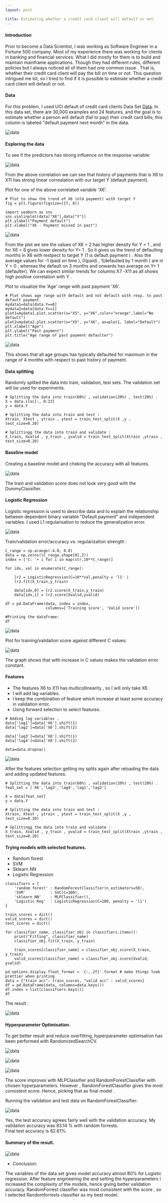 ```yaml
---
layout: post

title: Estimating whether a credit card client will default or not.
---
```


#### Introduction   

Prior to become a Data Scientist, I was working as Software Engineer in a Fortune 500 company. Most of my experience there was working for clients in banking and financial services. What I did mostly for them is to build and maintain mainframe applications. Though they had different rules, different policies but I always noticed all of them had one common issue . That is, whether  their credit card client will pay the bill on time or not. This question intrigued me lot, so I tried to find if it is possible to estimate whether a credit card client will default or not. 

#### Data

For this problem, I used UCI default of credit card clients Data Set [Data](https://archive.ics.uci.edu/ml/datasets/default+of+credit+card+clients). In this data set, there are 30,000 examples and 24 features, and the goal is to estimate whether a person will default (fail to pay) their credit card bills; this column is labeled "default payment next month" in the data.

![data](/images/CC/img1.PNG)

#### Exploring the data

To see if the predictors has strong influence on the response variable: 

![data](/images/CC/img2.PNG)

From the above correlation we can see that history of payments that is X6 to X11 has strong linear correalation with our target Y (default payment).

Plot for one of the above correlated variable 'X6'.

```
# Plot to show the trend of X6 (old payment) with target Y 
fig = plt.figure(figsize=(17, 8))

import seaborn as sns
sns.violinplot(data["X6"],data["Y"])
plt.ylabel("Payment default")
plt.xlabel("X6 - Payment missed in past")
```

![data](/images/CC/img3.PNG)  

From the plot we see the values of X6 = 2 has higher density for Y = 1 , and for X6 = 8 gives lower density for Y= 1 . So it gives us the trend of defaulting months in X6 with restpect to target Y (1 is default payment ) . Also the average values for -1 (paid on time ), 0(paid) , 1(defaulted by 1 month ) are in Y = 0 , whereas the default on 3 months and onwards has average on Y= 1 (defaulter). We can expect similar trends for columns X7 -X11 as all shows high positive correlation with Y .

Plot to visualize the 'Age' range with past payment 'X6'.

```
# Plot shows age range with default and not default with resp. to past default payment.
mydata1=data[data.Y==0]
mydata2=data[data.Y==1]
plot1=mydata1.plot.scatter(x="X5", y="X6",color="orange",label="No default")
plot2=mydata2.plot.scatter(x="X5", y="X6", ax=plot1, label="Default")
plt.xlabel("Age")
plt.ylabel("Past payment")
plt.title("Age range of past payment defaulter")
```

![data](/images/CC/img4.PNG)  

This shows that all age groups has typically defaulted for maximum in the range of 4 months with respect to past history of payment.

#### Data splitting

Randomly splited the data into train, validation, test sets. The validation set will be used for experiments.

```
# Splitting the data into train(60%) , validation(20%) , test(20%) .
X = data.iloc[:, 0:23]
y = data.Y

# Splitting the data into train and test : 
Xtrain, Xtest , ytrain , ytest = train_test_split(X ,y , test_size=0.20)

# Splittingg the data into train and validate :
X_train, Xvalid , y_train , yvalid = train_test_split(Xtrain ,ytrain , test_size=0.20)
```

#### Baseline model

Creating a baseline model and cheking the accuracy with all features.

![data](/images/CC/img5.PNG) 

The train and validation score does not look very good with the DummyClassifier. 

#### Logistic Regression  

Logistic regression is used to describe data and to explain the relationship between dependent binary variable "Default payment" and independent variables. I used L1 regularisation to reduce the generalization error.

![data](/images/CC/img6.PNG)   

Train/validation error/accuracy vs. regularization strength : 

```
C_range = np.arange(-4.0, 8.0)
data = np.zeros((C_range.shape[0],2))
index = ['C: '+ i for i in map(str,10**C_range)]

for idx, val in enumerate(C_range):

    lr2 = LogisticRegression(C=10**val,penalty = 'l1' )
    lr2.fit(X_train,y_train)
    
    data[idx,0] = lr2.score(X_train,y_train)
    data[idx,1] = lr2.score(Xvalid,yvalid)
    
df = pd.DataFrame(data, index = index, 
                  columns=['Training score', 'Valid score'])

#Printing the dataframe: 
df
```

![data](/images/CC/img7.PNG) 

Plot for training/validation score against different C values: 

![data](/images/CC/img8.PNG)

The graph shows that with increase in C values makes the validation error constant.

#### Features

* The features X6 to X11 has multicollinearity , so I will only take X6 .
* I will add lag variables.
* I keep the combination of feature which increase at least some accuracy in validation error.
* Using forward selection to select features.

```
# Adding lag variables .
data['lag1']=data['X6'].shift(1)
data['lag2']=data['X6'].shift(2)

data['lag3']=data['X8'].shift(1)
data['lag4']=data['X8'].shift(2)

data=data.dropna()
```
![data](/images/CC/img9.PNG)

After the features selection getting my splits again after reloading the data and adding updated features.

```
# Splitting the data into train(60%) , validation(20%) , test(20%) .
feat_set = ['X6','lag3','lag4','lag1','lag2']

X = data[feat_set]
y = data.Y

# Splitting the data into train and test : 
Xtrain, Xtest , ytrain , ytest = train_test_split(X ,y , test_size=0.20)

# Splittingg the data into train and validate :
X_train, Xvalid , y_train , yvalid = train_test_split(Xtrain ,ytrain , test_size=0.20)
```

#### Trying models with selected features.

* Random forest
* SVM
* Sklearn NN
* Logistic Regression


```
classifiers = {
    'random forest' : RandomForestClassifier(n_estimators=50),
    'SVM'           : SVC(C=100),
    'sklearn NN'    : MLPClassifier(),
    'Logistic Reg'  : LogisticRegression(C=100, penalty = 'l1')
}

train_scores = dict()
valid_scores = dict()
test_scores = dict()

for classifier_name, classifier_obj in classifiers.items():
    print("Fitting", classifier_name)
    classifier_obj.fit(X_train, y_train)
    
    train_scores[classifier_name] = classifier_obj.score(X_train, y_train)
    valid_scores[classifier_name] = classifier_obj.score(Xvalid, yvalid)
    
pd.options.display.float_format = '{:,.2f}'.format # make things look prettier when printing
data = {"train acc": train_scores, "valid acc" : valid_scores}
df = pd.DataFrame(data, columns=data.keys())
df.index = list(classifiers.keys())
df
```

The result : 

![data](/images/CC/img10.PNG)

#### Hyperparameter Optimisation.

To get better result and reduce overfitting, hyperparameter optimisation has been performed with RandomizedSearchCV.

![data](/images/CC/img11.PNG)

![data](/images/CC/img12.PNG)

![data](/images/CC/img13.PNG)

The score improves with MLPClassifier and RandomForestClassifier with chosen hyperparameters. However , RandomForestClassifier gives the most consistent score. Hence, picking that as final model .

Running the validation and test data on RandomForestClassifier:

![data](/images/CC/img14.PNG)

Yes, the test accuracy agrees fairly well with the validation accuracy. My validation accuracy was 83.14 % with random forrests.    
Final test accuracy is 82.61%.

#### Summary of the result.

![data](/images/CC/img15.PNG)

* Conclusion: 

The variables of the data set gives model accuracy almost 80% for Logistic regression. After feature engineering the and setting the hyperparameters I increased the complexity of the models, hence giving better validation accuracy. RandomForrest classifier was most consistent with the score , so I selected Randomforrests classifier as my best model.
